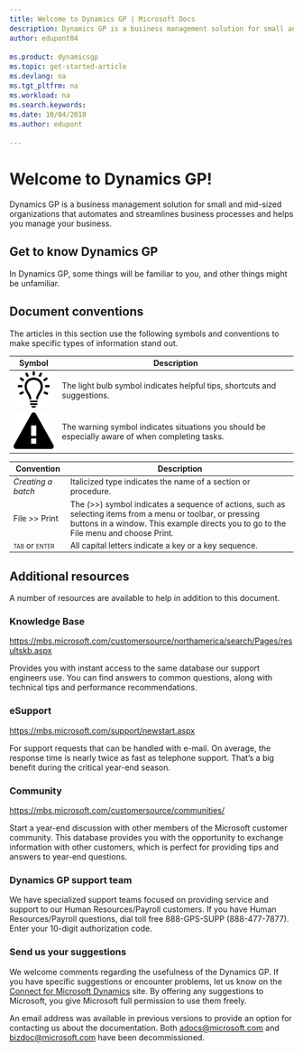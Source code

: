 ```yaml
---
title: Welcome to Dynamics GP | Microsoft Docs
description: Dynamics GP is a business management solution for small and mid-sized organizations that automates and streamlines business processes and helps you manage your business.
author: edupont04

ms.product: dynamicsgp
ms.topic: get-started-article
ms.devlang: na
ms.tgt_pltfrm: na
ms.workload: na
ms.search.keywords: 
ms.date: 10/04/2018
ms.author: edupont

---
```

# Welcome to Dynamics GP!

Dynamics GP is a business management solution for small and mid-sized organizations that automates and streamlines business processes and helps you manage your business.

## Get to know Dynamics GP

In Dynamics GP, some things will be familiar to you, and other things might be unfamiliar.  

## Document conventions

The articles in this section use the following symbols and conventions to make specific types of information stand out.

| Symbol  | Description  |
|-----------|--|
| ![displays a lightbulb to indication tips and tricks](whats-new/media/lightbulb.png "Lightbulb symbol") | The light bulb symbol indicates helpful tips, shortcuts and suggestions.                         |  
| ![displays a triangle with an exclamation point to indicate warning](whats-new/media/warning.png "Warning symbol") | The warning symbol indicates situations you should be especially aware of when completing tasks. |  

| Convention   | Description   |
|-|---|
| *Creating a batch*   | Italicized type indicates the name of a section or procedure.   |
| File &gt;&gt; Print  | The (&gt;&gt;) symbol indicates a sequence of actions, such as selecting items from a menu or toolbar, or pressing buttons in a window. This example directs you to go to the File menu and choose Print. |
| <span style="font-variant:small-caps;">tab</span> or <span style="font-variant:small-caps;">enter</span> | All capital letters indicate a key or a key sequence.    |

## Additional resources

A number of resources are available to help in addition to this document.

### Knowledge Base

<https://mbs.microsoft.com/customersource/northamerica/search/Pages/resultskb.aspx>

Provides you with instant access to the same database our support engineers use. You can find answers to common questions, along with technical tips and performance recommendations.

### eSupport

<https://mbs.microsoft.com/support/newstart.aspx>

For support requests that can be handled with e-mail. On average, the response time is nearly twice as fast as telephone support. That’s a big benefit during the critical year-end season.

### Community

<https://mbs.microsoft.com/customersource/communities/>

Start a year-end discussion with other members of the Microsoft customer community. This database provides you with the opportunity to exchange information with other customers, which is perfect for providing tips and answers to year-end questions.

### Dynamics GP support team

We have specialized support teams focused on providing service and support to our Human Resources/Payroll customers. If you have Human Resources/Payroll questions, dial toll free 888-GPS-SUPP (888-477-7877). Enter your 10-digit authorization code.

### Send us your suggestions

We welcome comments regarding the usefulness of the Dynamics GP. If you have specific suggestions or encounter problems, let us know on the [Connect for Microsoft Dynamics](https://connect.microsoft.com/dynamicssuggestions) site. By offering any suggestions to Microsoft, you give Microsoft full permission to use them freely.

An email address was available in previous versions to provide an option for contacting us about the documentation. Both <adocs@microsoft.com> and <bizdoc@microsoft.com> have been decommissioned.
